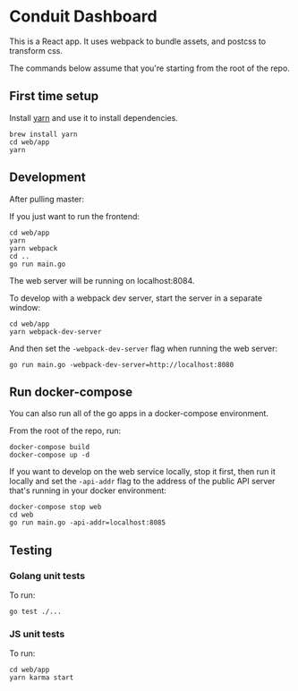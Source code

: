 # Conduit Dashboard

This is a React app. It uses webpack to bundle assets, and postcss to transform css.

The commands below assume that you're starting from the root of the repo.

## First time setup

Install [yarn](https://github.com/yarnpkg/yarn) and use it to install dependencies.

```
brew install yarn
cd web/app
yarn
```

## Development

After pulling master:

If you just want to run the frontend:

```
cd web/app
yarn
yarn webpack
cd ..
go run main.go
```

The web server will be running on localhost:8084.

To develop with a webpack dev server, start the server in a separate window:

```
cd web/app
yarn webpack-dev-server
```

And then set the `-webpack-dev-server` flag when running the web server:

```
go run main.go -webpack-dev-server=http://localhost:8080
```

## Run docker-compose

You can also run all of the go apps in a docker-compose environment.

From the root of the repo, run:

```
docker-compose build
docker-compose up -d
```

If you want to develop on the web service locally, stop it first, then run it
locally and set the `-api-addr` flag to the address of the public API server
that's running in your docker environment:

```
docker-compose stop web
cd web
go run main.go -api-addr=localhost:8085
```

## Testing

### Golang unit tests

To run:

```
go test ./...
```

### JS unit tests

To run:

```
cd web/app
yarn karma start
```
